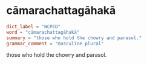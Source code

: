 # cāmarachattagāhakā

``` toml
dict_label = "NCPED"
word = "cāmarachattagāhakā"
summary = "those who hold the chowry and parasol."
grammar_comment = "masculine plural"
```

those who hold the chowry and parasol.


